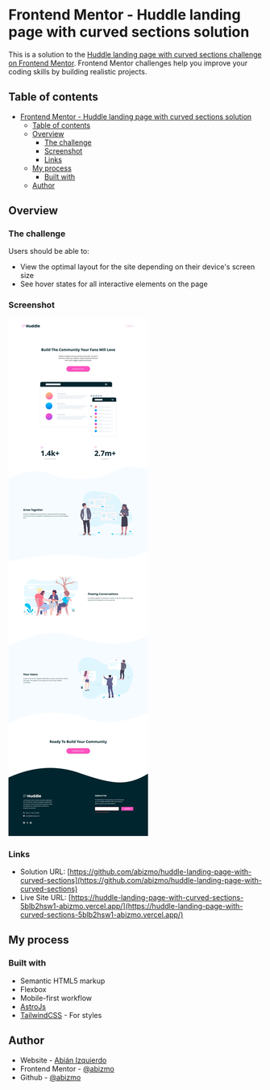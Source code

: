 # Frontend Mentor - Huddle landing page with curved sections solution

This is a solution to the [Huddle landing page with curved sections challenge on Frontend Mentor](https://www.frontendmentor.io/challenges/huddle-landing-page-with-curved-sections-5ca5ecd01e82137ec91a50f2). Frontend Mentor challenges help you improve your coding skills by building realistic projects.

## Table of contents

- [Frontend Mentor - Huddle landing page with curved sections solution](#frontend-mentor---huddle-landing-page-with-curved-sections-solution)
  - [Table of contents](#table-of-contents)
  - [Overview](#overview)
    - [The challenge](#the-challenge)
    - [Screenshot](#screenshot)
    - [Links](#links)
  - [My process](#my-process)
    - [Built with](#built-with)
  - [Author](#author)

## Overview

### The challenge

Users should be able to:

- View the optimal layout for the site depending on their device's screen size
- See hover states for all interactive elements on the page

### Screenshot

![](./screenshot.jpg)

### Links

- Solution URL: [https://github.com/abizmo/huddle-landing-page-with-curved-sections](https://github.com/abizmo/huddle-landing-page-with-curved-sections)
- Live Site URL: [https://huddle-landing-page-with-curved-sections-5blb2hsw1-abizmo.vercel.app/](https://huddle-landing-page-with-curved-sections-5blb2hsw1-abizmo.vercel.app/)

## My process

### Built with

- Semantic HTML5 markup
- Flexbox
- Mobile-first workflow
- [AstroJs](https://astro.build/)
- [TailwindCSS](https://tailwindcss.com/) - For styles

## Author

- Website - [Abián Izquierdo](https://www.abizmo.dev)
- Frontend Mentor - [@abizmo](https://www.frontendmentor.io/profile/abizmo)
- Github - [@abizmo](https://www.github.com/abizmo)
